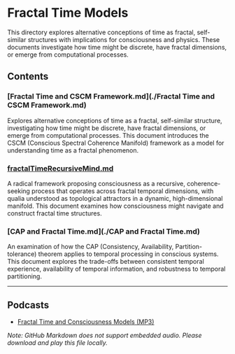 # Fractal Time Models

This directory explores alternative conceptions of time as fractal, self-similar structures with implications for consciousness and physics. These documents investigate how time might be discrete, have fractal dimensions, or emerge from computational processes.

## Contents

### [Fractal Time and CSCM Framework.md](./Fractal Time and CSCM Framework.md)
Explores alternative conceptions of time as a fractal, self-similar structure, investigating how time might be discrete, have fractal dimensions, or emerge from computational processes. This document introduces the CSCM (Conscious Spectral Coherence Manifold) framework as a model for understanding time as a fractal phenomenon.

### [fractalTimeRecursiveMind.md](./fractalTimeRecursiveMind.md)
A radical framework proposing consciousness as a recursive, coherence-seeking process that operates across fractal temporal dimensions, with qualia understood as topological attractors in a dynamic, high-dimensional manifold. This document examines how consciousness might navigate and construct fractal time structures.

### [CAP and Fractal Time.md](./CAP and Fractal Time.md)
An examination of how the CAP (Consistency, Availability, Partition-tolerance) theorem applies to temporal processing in conscious systems. This document explores the trade-offs between consistent temporal experience, availability of temporal information, and robustness to temporal partitioning.

---

## Podcasts

- [Fractal Time and Consciousness Models (MP3)](./Fractal%20Time%20and%20Consciousness%20Models.mp3)

*Note: GitHub Markdown does not support embedded audio. Please download and play this file locally.*
